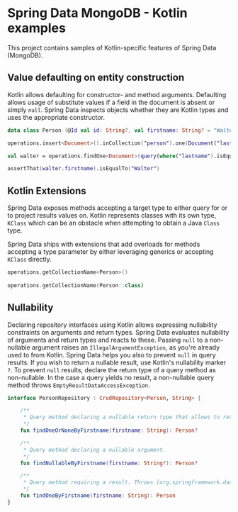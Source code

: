 # Spring Data MongoDB - Kotlin examples

This project contains samples of Kotlin-specific features of Spring Data (MongoDB).

## Value defaulting on entity construction

Kotlin allows defaulting for constructor- and method arguments. 
Defaulting allows usage of substitute values if a field in the document is absent or simply `null`. 
Spring Data inspects objects whether they are Kotlin types and uses the appropriate constructor.

```kotlin
data class Person (@Id val id: String?, val firstname: String? = "Walter", val lastname: String)

operations.insert<Document>().inCollection("person").one(Document("lastname", "White"))

val walter = operations.findOne<Document>(query(where("lastname").isEqualTo("White")), "person")

assertThat(walter.firstname).isEqualTo("Walter")
```

## Kotlin Extensions

Spring Data exposes methods accepting a target type to either query for or to project results values on. 
Kotlin represents classes with its own type, `KClass` which can be an obstacle when attempting to obtain a Java `Class` type.

Spring Data ships with extensions that add overloads for methods accepting a type parameter by either leveraging generics or accepting `KClass` directly.

```kotlin
operations.getCollectionName<Person>()
 
operations.getCollectionName(Person::class)
```

## Nullability

Declaring repository interfaces using Kotlin allows expressing nullability constraints on arguments and return types. Spring Data evaluates nullability of arguments and return types and reacts to these. Passing `null` to a non-nullable argument raises an `IllegalArgumentException`, as you're already used to from Kotlin. Spring Data helps you also to prevent `null` in query results. If you wish to return a nullable result, use Kotlin's nullability marker `?`. To prevent `null` results, declare the return type of a query method as non-nullable. In the case a query yields no result, a non-nullable query method throws `EmptyResultDataAccessException`.  

```kotlin
interface PersonRepository : CrudRepository<Person, String> {

	/**
	 * Query method declaring a nullable return type that allows to return null values.
	 */
	fun findOneOrNoneByFirstname(firstname: String): Person?

	/**
	 * Query method declaring a nullable argument.
	 */
	fun findNullableByFirstname(firstname: String?): Person?

	/**
	 * Query method requiring a result. Throws [org.springframework.dao.EmptyResultDataAccessException] if no result is found.
	 */
	fun findOneByFirstname(firstname: String): Person
}
```
